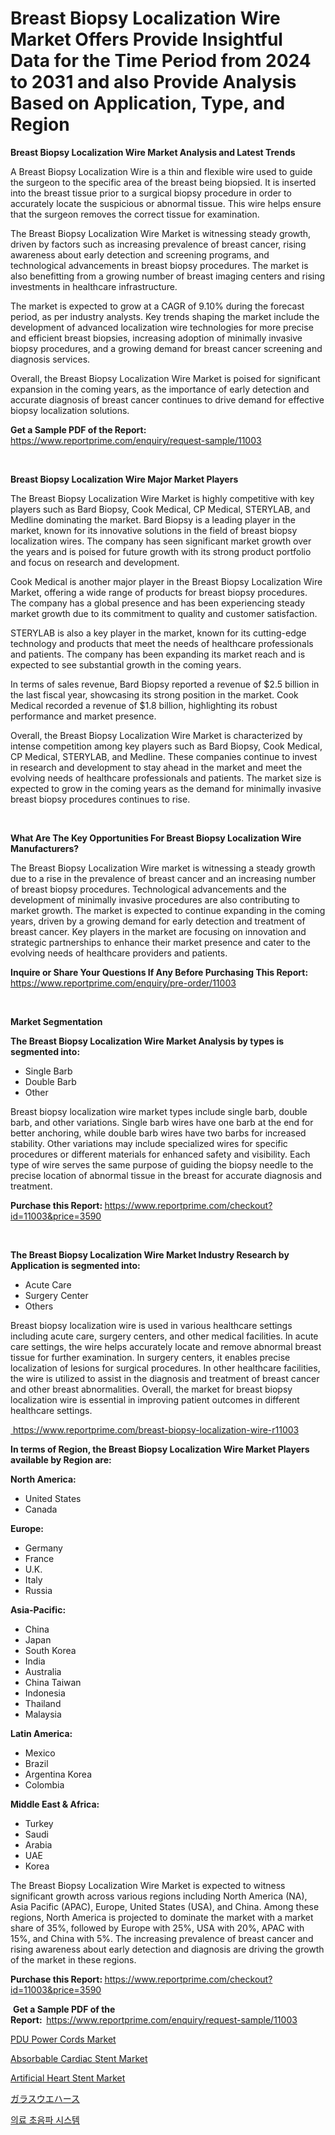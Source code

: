 <p><h1>Breast Biopsy Localization Wire Market Offers Provide Insightful Data for the Time Period from 2024 to 2031 and also Provide Analysis Based on Application, Type, and Region</h1></p><p><strong>Breast Biopsy Localization Wire Market Analysis and Latest Trends</strong></p>
<p><p>A Breast Biopsy Localization Wire is a thin and flexible wire used to guide the surgeon to the specific area of the breast being biopsied. It is inserted into the breast tissue prior to a surgical biopsy procedure in order to accurately locate the suspicious or abnormal tissue. This wire helps ensure that the surgeon removes the correct tissue for examination.</p><p>The Breast Biopsy Localization Wire Market is witnessing steady growth, driven by factors such as increasing prevalence of breast cancer, rising awareness about early detection and screening programs, and technological advancements in breast biopsy procedures. The market is also benefitting from a growing number of breast imaging centers and rising investments in healthcare infrastructure.</p><p>The market is expected to grow at a CAGR of 9.10% during the forecast period, as per industry analysts. Key trends shaping the market include the development of advanced localization wire technologies for more precise and efficient breast biopsies, increasing adoption of minimally invasive biopsy procedures, and a growing demand for breast cancer screening and diagnosis services.</p><p>Overall, the Breast Biopsy Localization Wire Market is poised for significant expansion in the coming years, as the importance of early detection and accurate diagnosis of breast cancer continues to drive demand for effective biopsy localization solutions.</p></p>
<p><strong>Get a Sample PDF of the Report:&nbsp;</strong> <a href="https://www.reportprime.com/enquiry/request-sample/11003">https://www.reportprime.com/enquiry/request-sample/11003</a></p>
<p>&nbsp;</p>
<p><strong>Breast Biopsy Localization Wire Major Market Players</strong></p>
<p><p>The Breast Biopsy Localization Wire Market is highly competitive with key players such as Bard Biopsy, Cook Medical, CP Medical, STERYLAB, and Medline dominating the market. Bard Biopsy is a leading player in the market, known for its innovative solutions in the field of breast biopsy localization wires. The company has seen significant market growth over the years and is poised for future growth with its strong product portfolio and focus on research and development.</p><p>Cook Medical is another major player in the Breast Biopsy Localization Wire Market, offering a wide range of products for breast biopsy procedures. The company has a global presence and has been experiencing steady market growth due to its commitment to quality and customer satisfaction.</p><p>STERYLAB is also a key player in the market, known for its cutting-edge technology and products that meet the needs of healthcare professionals and patients. The company has been expanding its market reach and is expected to see substantial growth in the coming years.</p><p>In terms of sales revenue, Bard Biopsy reported a revenue of $2.5 billion in the last fiscal year, showcasing its strong position in the market. Cook Medical recorded a revenue of $1.8 billion, highlighting its robust performance and market presence.</p><p>Overall, the Breast Biopsy Localization Wire Market is characterized by intense competition among key players such as Bard Biopsy, Cook Medical, CP Medical, STERYLAB, and Medline. These companies continue to invest in research and development to stay ahead in the market and meet the evolving needs of healthcare professionals and patients. The market size is expected to grow in the coming years as the demand for minimally invasive breast biopsy procedures continues to rise.</p></p>
<p>&nbsp;</p>
<p><strong>What Are The Key Opportunities For Breast Biopsy Localization Wire Manufacturers?</strong></p>
<p><p>The Breast Biopsy Localization Wire market is witnessing a steady growth due to a rise in the prevalence of breast cancer and an increasing number of breast biopsy procedures. Technological advancements and the development of minimally invasive procedures are also contributing to market growth. The market is expected to continue expanding in the coming years, driven by a growing demand for early detection and treatment of breast cancer. Key players in the market are focusing on innovation and strategic partnerships to enhance their market presence and cater to the evolving needs of healthcare providers and patients.</p></p>
<p><strong>Inquire or Share Your Questions If Any Before Purchasing This Report:</strong> <a href="https://www.reportprime.com/enquiry/pre-order/11003">https://www.reportprime.com/enquiry/pre-order/11003</a></p>
<p>&nbsp;</p>
<p><strong>Market Segmentation</strong></p>
<p><strong>The Breast Biopsy Localization Wire Market Analysis by types is segmented into:</strong></p>
<p><ul><li>Single Barb</li><li>Double Barb</li><li>Other</li></ul></p>
<p><p>Breast biopsy localization wire market types include single barb, double barb, and other variations. Single barb wires have one barb at the end for better anchoring, while double barb wires have two barbs for increased stability. Other variations may include specialized wires for specific procedures or different materials for enhanced safety and visibility. Each type of wire serves the same purpose of guiding the biopsy needle to the precise location of abnormal tissue in the breast for accurate diagnosis and treatment.</p></p>
<p><strong>Purchase this Report:&nbsp;</strong><a href="https://www.reportprime.com/checkout?id=11003&price=3590">https://www.reportprime.com/checkout?id=11003&price=3590</a></p>
<p>&nbsp;</p>
<p><strong>The Breast Biopsy Localization Wire Market Industry Research by Application is segmented into:</strong></p>
<p><ul><li>Acute Care</li><li>Surgery Center</li><li>Others</li></ul></p>
<p><p>Breast biopsy localization wire is used in various healthcare settings including acute care, surgery centers, and other medical facilities. In acute care settings, the wire helps accurately locate and remove abnormal breast tissue for further examination. In surgery centers, it enables precise localization of lesions for surgical procedures. In other healthcare facilities, the wire is utilized to assist in the diagnosis and treatment of breast cancer and other breast abnormalities. Overall, the market for breast biopsy localization wire is essential in improving patient outcomes in different healthcare settings.</p></p>
<p><a href="https://www.reportprime.com/breast-biopsy-localization-wire-r11003">&nbsp;https://www.reportprime.com/breast-biopsy-localization-wire-r11003</a></p>
<p><strong>In terms of Region, the Breast Biopsy Localization Wire Market Players available by Region are:</strong></p>
<p>
    <p> <strong> North America: </strong>
        <ul>
            <li>United States</li>
            <li>Canada</li>
        </ul>
        </p> 
    <p> <strong> Europe: </strong>
        <ul>
            <li>Germany</li>
            <li>France</li>
            <li>U.K.</li>
            <li>Italy</li>
            <li>Russia</li>
        </ul>
        </p> 
    <p> <strong> Asia-Pacific: </strong>
        <ul>
            <li>China</li>
            <li>Japan</li>
            <li>South Korea</li>
            <li>India</li>
            <li>Australia</li>
            <li>China Taiwan</li>
            <li>Indonesia</li>
            <li>Thailand</li>
            <li>Malaysia</li>
        </ul>
        </p> 
    <p> <strong> Latin America: </strong>
        <ul>
            <li>Mexico</li>
            <li>Brazil</li>
            <li>Argentina Korea</li>
            <li>Colombia</li>
        </ul>
        </p> 
    <p> <strong> Middle East & Africa: </strong>
        <ul>
            <li>Turkey</li>
            <li>Saudi</li>
            <li>Arabia</li>
            <li>UAE</li>
            <li>Korea</li>
        </ul>
    </p>
    </p>
<p><p>The Breast Biopsy Localization Wire Market is expected to witness significant growth across various regions including North America (NA), Asia Pacific (APAC), Europe, United States (USA), and China. Among these regions, North America is projected to dominate the market with a market share of 35%, followed by Europe with 25%, USA with 20%, APAC with 15%, and China with 5%. The increasing prevalence of breast cancer and rising awareness about early detection and diagnosis are driving the growth of the market in these regions.</p></p>
<p><strong>Purchase this Report: </strong><a href="https://www.reportprime.com/checkout?id=11003&price=3590">https://www.reportprime.com/checkout?id=11003&price=3590</a></p>
<p>&nbsp;<strong>Get a Sample PDF of the Report:&nbsp;&nbsp;</strong><a href="https://www.reportprime.com/enquiry/request-sample/11003">https://www.reportprime.com/enquiry/request-sample/11003</a></p>
<p><strong></strong></p>
<p><p><a href="https://issuu.com/reportprime-2/docs/pdu-power-cords-market-size-2030.pptx">PDU Power Cords Market</a></p><p><a href="https://github.com/gamblestampleyjenny50m5sl6/Market-Research-Report-List-2/blob/main/absorbable-cardiac-stent-market.md">Absorbable Cardiac Stent Market</a></p><p><a href="https://github.com/nicholepatriciadoylenwnrjr0/Market-Research-Report-List-2/blob/main/artificial-heart-stent-market.md">Artificial Heart Stent Market</a></p><p><a href="https://github.com/CieloStamm/Market-Research-Report-List-1/blob/main/423993580007.md">ガラスウエハース</a></p><p><a href="https://github.com/shade463/Market-Research-Report-List-1/blob/main/551376274765.md">의료 초음파 시스템</a></p></p>
